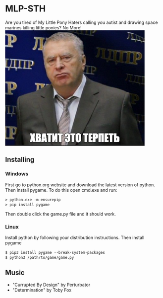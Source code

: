 # MLP-STH
Are you tired of My Little Pony Haters calling you autist and drawing space marines killing little ponies? No More!
![Хватит это терпеть!](readme/hvatit.jpg "Say no more!")
## Installing
### Windows
First go to python.org website and download the latest version of python. Then install pygame. To do this open cmd.exe and run:
```
> python.exe -m ensurepip
> pip install pygame
```
Then double click the game.py file and it should work.
### Linux
Install python by following your distribution instructions. Then install pygame
```
$ pip3 install pygame --break-system-packages
$ python3 /path/to/game/game.py
```

## Music
- "Currupted By Design" by Perturbator
- "Determination" by Toby Fox
